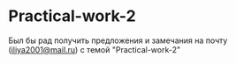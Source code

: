 # Practical-work-2

Был бы рад получить предложения и замечания на почту (iliya2001@mail.ru) с темой "Practical-work-2"
